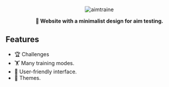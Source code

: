 
<br>
<p align="center">
   <img
        alt="aimtraine"
        src="https://lh3.googleusercontent.com/pw/AIL4fc_JbfwvoAKf6eClgSSI55GbXVpYQlsejBCxOFIBVdxTjbmXaqu5QjAJ6e1vlc6m6s1olhPVTCkQRdmpGKbrnC7MNqRaZU6gZK4Rt8dfuTQFponU74vKLZFW4XJ4q5-iH0xceKg360aMELGeMHiQHmmk=w548-h190-s-no?authuser=0"
    />

  <p align="center">
    <b>🎯 Website with a minimalist design for aim testing.</b>
  </p>
</p>

## Features

 - 🏆 Challenges 
 - 🏋️ Many training modes.
 - 🏺 User-friendly interface.
 - 🎨 Themes.
